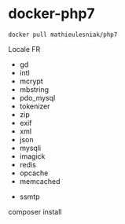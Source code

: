 # docker-php7

`docker pull mathieulesniak/php7`

Locale FR

- gd
- intl
- mcrypt
- mbstring
- pdo_mysql
- tokenizer
- zip
- exif
- xml
- json
- mysqli
- imagick
- redis
- opcache
- memcached

+ ssmtp

composer install
